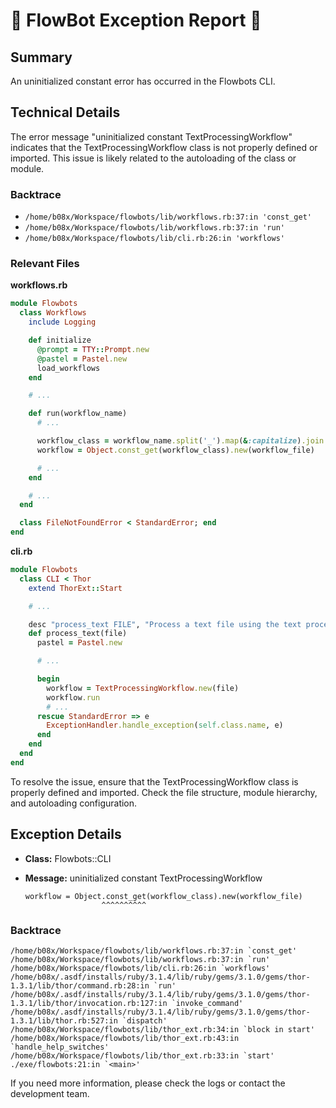 # 🤖 FlowBot Exception Report 🤖


## Summary
An uninitialized constant error has occurred in the Flowbots CLI.

## Technical Details
The error message "uninitialized constant TextProcessingWorkflow" indicates that the TextProcessingWorkflow class is not properly defined or imported. This issue is likely related to the autoloading of the class or module. 

### Backtrace
- `/home/b08x/Workspace/flowbots/lib/workflows.rb:37:in 'const_get'`
- `/home/b08x/Workspace/flowbots/lib/workflows.rb:37:in 'run'`
- `/home/b08x/Workspace/flowbots/lib/cli.rb:26:in 'workflows'`

### Relevant Files
**workflows.rb**
```ruby
module Flowbots
  class Workflows
    include Logging

    def initialize
      @prompt = TTY::Prompt.new
      @pastel = Pastel.new
      load_workflows
    end

    # ...

    def run(workflow_name)
      # ...

      workflow_class = workflow_name.split('_').map(&:capitalize).join
      workflow = Object.const_get(workflow_class).new(workflow_file)

      # ...
    end

    # ...
  end

  class FileNotFoundError < StandardError; end
end
```

**cli.rb**
```ruby
module Flowbots
  class CLI < Thor
    extend ThorExt::Start

    # ...

    desc "process_text FILE", "Process a text file using the text processing workflow"
    def process_text(file)
      pastel = Pastel.new

      # ...

      begin
        workflow = TextProcessingWorkflow.new(file)
        workflow.run
        # ...
      rescue StandardError => e
        ExceptionHandler.handle_exception(self.class.name, e)
      end
    end
  end
end
```

To resolve the issue, ensure that the TextProcessingWorkflow class is properly defined and imported. Check the file structure, module hierarchy, and autoloading configuration.


## Exception Details

- **Class:** Flowbots::CLI
- **Message:** uninitialized constant TextProcessingWorkflow

      workflow = Object.const_get(workflow_class).new(workflow_file)
                       ^^^^^^^^^^

### Backtrace

```
/home/b08x/Workspace/flowbots/lib/workflows.rb:37:in `const_get'
/home/b08x/Workspace/flowbots/lib/workflows.rb:37:in `run'
/home/b08x/Workspace/flowbots/lib/cli.rb:26:in `workflows'
/home/b08x/.asdf/installs/ruby/3.1.4/lib/ruby/gems/3.1.0/gems/thor-1.3.1/lib/thor/command.rb:28:in `run'
/home/b08x/.asdf/installs/ruby/3.1.4/lib/ruby/gems/3.1.0/gems/thor-1.3.1/lib/thor/invocation.rb:127:in `invoke_command'
/home/b08x/.asdf/installs/ruby/3.1.4/lib/ruby/gems/3.1.0/gems/thor-1.3.1/lib/thor.rb:527:in `dispatch'
/home/b08x/Workspace/flowbots/lib/thor_ext.rb:34:in `block in start'
/home/b08x/Workspace/flowbots/lib/thor_ext.rb:43:in `handle_help_switches'
/home/b08x/Workspace/flowbots/lib/thor_ext.rb:33:in `start'
./exe/flowbots:21:in `<main>'
```

If you need more information, please check the logs or contact the development team.
